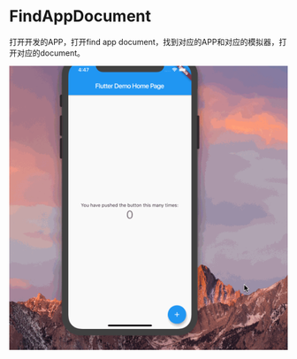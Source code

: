 # FindAppDocument

打开开发的APP，打开find app document，找到对应的APP和对应的模拟器，打开对应的document。

![GitHub set up](https://github.com/hanyegudeng/FindAppDocument/blob/master/r.gif)